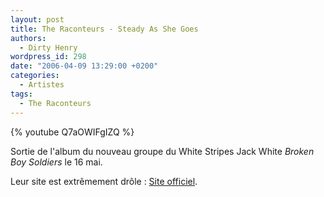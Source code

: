 ```yaml
---
layout: post
title: The Raconteurs - Steady As She Goes
authors:
  - Dirty Henry
wordpress_id: 298
date: "2006-04-09 13:29:00 +0200"
categories:
  - Artistes
tags:
  - The Raconteurs
---
```


{% youtube Q7aOWIFgIZQ %}

Sortie de l'album du nouveau groupe du White Stripes Jack White _Broken Boy
Soldiers_ le 16 mai.

Leur site est extrêmement drôle :
[Site officiel](http://www.theraconteurs.com/).
